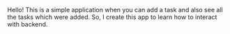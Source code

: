 Hello! This is a simple application when you can add a task and also see all the tasks which were added. So, I create this app to learn how to interact with backend.
